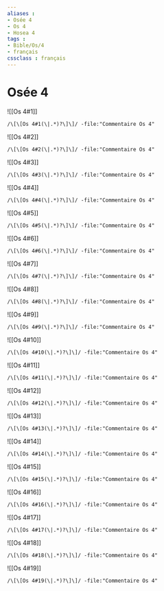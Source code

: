 ```yaml
---
aliases : 
- Osée 4
- Os 4
- Hosea 4
tags : 
- Bible/Os/4
- français
cssclass : français
---
```


# Osée 4

![[Os 4#1]]

```query
/\[\[Os 4#1(\|.*)?\]\]/ -file:"Commentaire Os 4"
```

![[Os 4#2]]

```query
/\[\[Os 4#2(\|.*)?\]\]/ -file:"Commentaire Os 4"
```

![[Os 4#3]]

```query
/\[\[Os 4#3(\|.*)?\]\]/ -file:"Commentaire Os 4"
```

![[Os 4#4]]

```query
/\[\[Os 4#4(\|.*)?\]\]/ -file:"Commentaire Os 4"
```

![[Os 4#5]]

```query
/\[\[Os 4#5(\|.*)?\]\]/ -file:"Commentaire Os 4"
```

![[Os 4#6]]

```query
/\[\[Os 4#6(\|.*)?\]\]/ -file:"Commentaire Os 4"
```

![[Os 4#7]]

```query
/\[\[Os 4#7(\|.*)?\]\]/ -file:"Commentaire Os 4"
```

![[Os 4#8]]

```query
/\[\[Os 4#8(\|.*)?\]\]/ -file:"Commentaire Os 4"
```

![[Os 4#9]]

```query
/\[\[Os 4#9(\|.*)?\]\]/ -file:"Commentaire Os 4"
```

![[Os 4#10]]

```query
/\[\[Os 4#10(\|.*)?\]\]/ -file:"Commentaire Os 4"
```

![[Os 4#11]]

```query
/\[\[Os 4#11(\|.*)?\]\]/ -file:"Commentaire Os 4"
```

![[Os 4#12]]

```query
/\[\[Os 4#12(\|.*)?\]\]/ -file:"Commentaire Os 4"
```

![[Os 4#13]]

```query
/\[\[Os 4#13(\|.*)?\]\]/ -file:"Commentaire Os 4"
```

![[Os 4#14]]

```query
/\[\[Os 4#14(\|.*)?\]\]/ -file:"Commentaire Os 4"
```

![[Os 4#15]]

```query
/\[\[Os 4#15(\|.*)?\]\]/ -file:"Commentaire Os 4"
```

![[Os 4#16]]

```query
/\[\[Os 4#16(\|.*)?\]\]/ -file:"Commentaire Os 4"
```

![[Os 4#17]]

```query
/\[\[Os 4#17(\|.*)?\]\]/ -file:"Commentaire Os 4"
```

![[Os 4#18]]

```query
/\[\[Os 4#18(\|.*)?\]\]/ -file:"Commentaire Os 4"
```

![[Os 4#19]]

```query
/\[\[Os 4#19(\|.*)?\]\]/ -file:"Commentaire Os 4"
```

